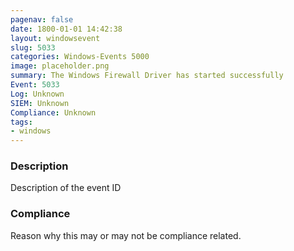 ```yaml
---
pagenav: false
date: 1800-01-01 14:42:38
layout: windowsevent
slug: 5033
categories: Windows-Events 5000
image: placeholder.png
summary: The Windows Firewall Driver has started successfully
Event: 5033
Log: Unknown
SIEM: Unknown
Compliance: Unknown
tags:
- windows
---
```


### Description

Description of the event ID

### Compliance

Reason why this may or may not be compliance related.
